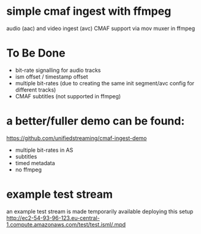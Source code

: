 # simple cmaf ingest with ffmpeg

audio (aac) and video ingest (avc) 
CMAF support via mov muxer in ffmpeg

# To Be Done

- bit-rate signalling for audio tracks 
- ism offset / timestamp offset 
- multiple bit-rates (due to creating the same init segment/avc config for different tracks)
- CMAF subtitles (not supported in ffmpeg)

# a better/fuller demo can be found: 
https://github.com/unifiedstreaming/cmaf-ingest-demo 
- multiple bit-rates in AS 
- subtitles 
- timed metadata 
- no ffmpeg

# example test stream 
an example test stream is made temporarily available deploying this setup
http://ec2-54-93-96-123.eu-central-1.compute.amazonaws.com/test/test.isml/.mpd

